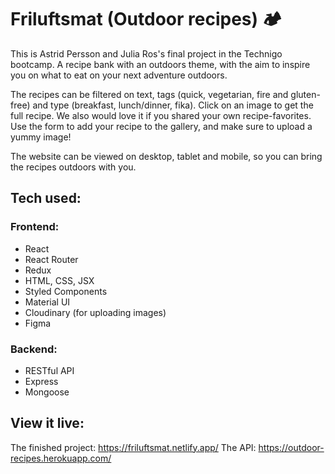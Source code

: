# Friluftsmat (Outdoor recipes) 🏕

This is Astrid Persson and Julia Ros's final project in the Technigo bootcamp. A recipe bank with an outdoors theme, with the aim to inspire you on what to eat on your next adventure outdoors. 

The recipes can be filtered on text, tags (quick, vegetarian, fire and gluten-free) and type (breakfast, lunch/dinner, fika). Click on an image to get the full recipe. We also would love it if you shared your own recipe-favorites. Use the form to add your recipe to the gallery, and make sure to upload a yummy image! 

The website can be viewed on desktop, tablet and mobile, so you can bring the recipes outdoors with you. 

## Tech used:

### Frontend:
* React
* React Router 
* Redux
* HTML, CSS, JSX
* Styled Components
* Material UI
* Cloudinary (for uploading images)
* Figma

### Backend:
* RESTful API
* Express
* Mongoose

## View it live:
The finished project: https://friluftsmat.netlify.app/
The API: https://outdoor-recipes.herokuapp.com/
